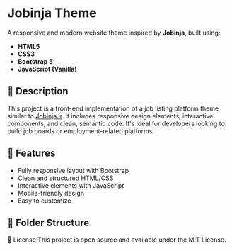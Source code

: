 # Jobinja Theme

A responsive and modern website theme inspired by **Jobinja**, built using:

- **HTML5**
- **CSS3**
- **Bootstrap 5**
- **JavaScript (Vanilla)**

## 📌 Description

This project is a front-end implementation of a job listing platform theme similar to [Jobinja.ir](https://jobinja.ir). It includes responsive design elements, interactive components, and clean, semantic code. It's ideal for developers looking to build job boards or employment-related platforms.

## 🚀 Features

- Fully responsive layout with Bootstrap
- Clean and structured HTML/CSS
- Interactive elements with JavaScript
- Mobile-friendly design
- Easy to customize

## 📂 Folder Structure

📄 License
This project is open source and available under the MIT License.
